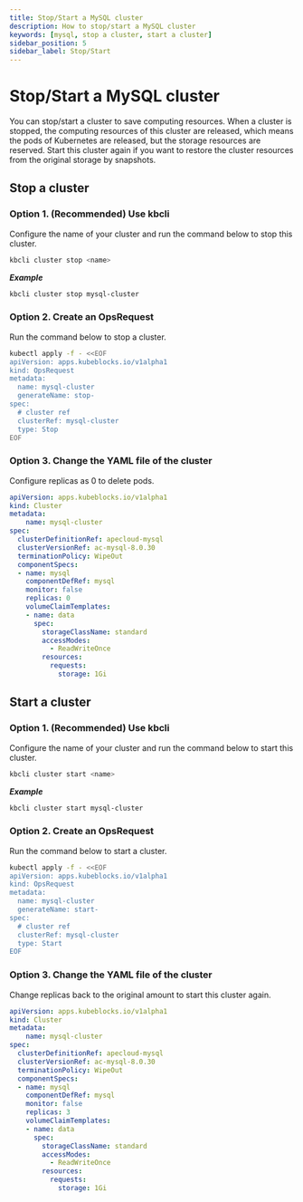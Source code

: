 ```yaml
---
title: Stop/Start a MySQL cluster
description: How to stop/start a MySQL cluster
keywords: [mysql, stop a cluster, start a cluster]
sidebar_position: 5
sidebar_label: Stop/Start
---
```


# Stop/Start a MySQL cluster

You can stop/start a cluster to save computing resources. When a cluster is stopped, the computing resources of this cluster are released, which means the pods of Kubernetes are released, but the storage resources are reserved. Start this cluster again if you want to restore the cluster resources from the original storage by snapshots.

## Stop a cluster

### Option 1. (Recommended) Use kbcli

Configure the name of your cluster and run the command below to stop this cluster.

```bash
kbcli cluster stop <name>
```

***Example***

```bash
kbcli cluster stop mysql-cluster
```

### Option 2. Create an OpsRequest

Run the command below to stop a cluster.

```bash
kubectl apply -f - <<EOF
apiVersion: apps.kubeblocks.io/v1alpha1
kind: OpsRequest
metadata:
  name: mysql-cluster
  generateName: stop-
spec:
  # cluster ref
  clusterRef: mysql-cluster
  type: Stop
EOF
```

### Option 3. Change the YAML file of the cluster

Configure replicas as 0 to delete pods.

```yaml
apiVersion: apps.kubeblocks.io/v1alpha1
kind: Cluster
metadata:
    name: mysql-cluster
spec:
  clusterDefinitionRef: apecloud-mysql
  clusterVersionRef: ac-mysql-8.0.30
  terminationPolicy: WipeOut
  componentSpecs:
  - name: mysql
    componentDefRef: mysql
    monitor: false  
    replicas: 0
    volumeClaimTemplates:
    - name: data
      spec:
        storageClassName: standard
        accessModes:
          - ReadWriteOnce
        resources:
          requests:
            storage: 1Gi
```

## Start a cluster
  
### Option 1. (Recommended) Use kbcli

Configure the name of your cluster and run the command below to start this cluster.

```bash
kbcli cluster start <name>
```

***Example***

```bash
kbcli cluster start mysql-cluster
```

### Option 2. Create an OpsRequest

Run the command below to start a cluster.

```bash
kubectl apply -f - <<EOF
apiVersion: apps.kubeblocks.io/v1alpha1
kind: OpsRequest
metadata:
  name: mysql-cluster
  generateName: start-
spec:
  # cluster ref
  clusterRef: mysql-cluster
  type: Start
EOF 
```

### Option 3. Change the YAML file of the cluster

Change replicas back to the original amount to start this cluster again.

```yaml
apiVersion: apps.kubeblocks.io/v1alpha1
kind: Cluster
metadata:
    name: mysql-cluster
spec:
  clusterDefinitionRef: apecloud-mysql
  clusterVersionRef: ac-mysql-8.0.30
  terminationPolicy: WipeOut
  componentSpecs:
  - name: mysql
    componentDefRef: mysql
    monitor: false  
    replicas: 3
    volumeClaimTemplates:
    - name: data
      spec:
        storageClassName: standard
        accessModes:
          - ReadWriteOnce
        resources:
          requests:
            storage: 1Gi
```

